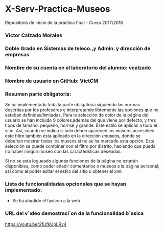 # X-Serv-Practica-Museos
Repositorio de inicio de la práctica final - Curso 2017/2018

### Víctor Calzado Morales

### Doble Grado en Sistemas de teleco.,y Admin. y dirección de empresas

### Nombre de su cuenta en el laboratorio del alumno: vcalzado

### Nombre de usuario en GitHub: VictCM

### Resumen parte obligatoria:
Se ha implementado toda la parte obligatoria siguiendo las normas descritas por los profesores e interpretando libremente las opciones que no estaban definidas/limitadas. Para la selección de color de la página del usuario se han incluido 9 colores,además del que viene por defecto, y tres tipos de tamaño: pequeño, normal y grande. Este estilo se aplican a todo el sitio.
Asi, cuando se indica si solo deben aparecen los museos accesibles este filtro también esta aplicado en la dirección /museos, donde se deberían mostrar todos los museos si no se ha marcado esta opción. Esta selección se puede combinar con el filtro por distrito, haciendo que pueda no haber ningún museo con las características deseadas.

Si no se esta logueado algunas funciones de la página no estarán disponibles, como poder añadir comentarios o museos a la página personal; así como el poder editar el estilo del sitio u obtener el xml.

### Lista de funcionalidades opcionales que se hayan implementado:
- Se ha añadido el favicon a la web

### URL del v´ıdeo demostraci´on de la funcionalidad b´asica
https://youtu.be/2fUfkUpLRv4
